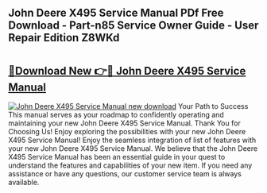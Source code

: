 ## John Deere X495 Service Manual PDf Free Download - Part-n85 Service Owner Guide - User Repair Edition Z8WKd

# <h2><a href="http://bc93224.oget.top/?id=John+Deere+X495+Service+Manual">🔗Download New 👉🔴 John Deere X495 Service Manual</a></h2>

[![John Deere X495 Service Manual new download](https://i.imgur.com/5g1atiW.png)](http://bc93224.oget.top/?id=John+Deere+X495+Service+Manual)
Your Path to Success This manual serves as your roadmap to confidently operating and maintaining your new John Deere X495 Service Manual. Thank You for Choosing Us! Enjoy exploring the possibilities with your new John Deere X495 Service Manual! Enjoy the seamless integration of list of features with your new John Deere X495 Service Manual. We believe that the John Deere X495 Service Manual has been an essential guide in your quest to understand the features and capabilities of your new item. If you need any assistance or have any questions, our customer service team is always available.
